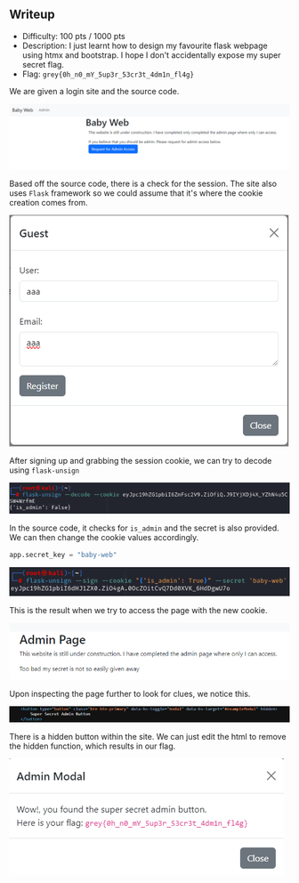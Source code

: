 ## Writeup

- Difficulty: 100 pts / 1000 pts
- Description: I just learnt how to design my favourite flask webpage using htmx and bootstrap. I hope I don't accidentally expose my super secret flag.
- Flag: `grey{0h_n0_mY_5up3r_53cr3t_4dm1n_fl4g}`

We are given a login site and the source code.

![](./images/img1.png)

Based off the source code, there is a check for the session.
The site also uses `Flask` framework so we could assume that it's where the cookie creation comes from.

![](./images/img2.png)

After signing up and grabbing the session cookie, we can try to decode using `flask-unsign`

![](./images/img3.png)

In the source code, it checks for `is_admin` and the secret is also provided. We can then change the cookie values accordingly.

```python
app.secret_key = "baby-web"
```

![](./images/img4.png)

This is the result when we try to access the page with the new cookie.

![](./images/img5.png)

Upon inspecting the page further to look for clues, we notice this.

![](./images/img6.png)

There is a hidden button within the site.
We can just edit the html to remove the hidden function, which results in our flag.

![](./images/img7.png)
